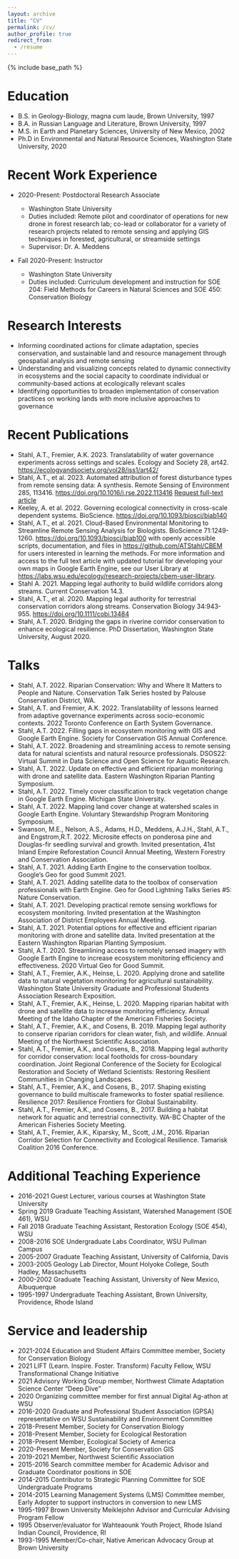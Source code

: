 ```yaml
---
layout: archive
title: "CV"
permalink: /cv/
author_profile: true
redirect_from:
  - /resume
---
```


{% include base_path %}

Education
======
* B.S. in Geology-Biology, magna cum laude, Brown University, 1997
* B.A. in Russian Language and Literature, Brown University, 1997
* M.S. in Earth and Planetary Sciences, University of New Mexico, 2002
* Ph.D in Environmental and Natural Resource Sciences, Washington State University, 2020

Recent Work Experience
======
* 2020-Present: Postdoctoral Research Associate
  * Washington State University
  * Duties included: Remote pilot and coordinator of operations for new drone in forest research lab; co-lead or collaborator for a variety of research projects related to remote sensing and applying GIS techniques in forested, agricultural, or streamside settings
  * Supervisor: Dr. A. Meddens

* Fall 2020-Present: Instructor
  * Washington State University
  * Duties included: Curriculum development and instruction for SOE 204: Field Methods for Careers in Natural Sciences and SOE 450: Conservation Biology


Research Interests
======
* Informing coordinated actions for climate adaptation, species conservation, and sustainable land and resource management through geospatial analysis and remote sensing
* Understanding and visualizing concepts related to dynamic connectivity in ecosystems and the social capacity to coordinate individual or community-based actions at ecologically relevant scales  
* Identifying opportunities to broaden implementation of conservation practices on working lands with more inclusive approaches to governance


Recent Publications
======
* Stahl, A.T., Fremier, A.K. 2023. Translatability of water governance experiments across settings and scales. Ecology and Society 28, art42. https://ecologyandsociety.org/vol28/iss1/art42/ 
* Stahl, A.T., et al. 2023. Automated attribution of forest disturbance types from remote sensing data: A synthesis. Remote Sensing of Environment 285, 113416. https://doi.org/10.1016/j.rse.2022.113416 <a href ="https://www.researchgate.net/publication/366839873_Automated_attribution_of_forest_disturbance_types_from_remote_sensing_data_A_synthesis?_sg%5B0%5D=hsidnPjRw_zf7617qsqC1crHsFBBYDl6KQ24VQswswUvMKtYkTauErhc4C2z48b4RXEumdZ63sjk0X9qQM5JXM3RINqJqm7dF_I0tES5.pbgfU6l0ci3EuN0h3EjlggSZZ6bQWxpzhLk802Aq0wVolo4WaX09uvNcH47u7Nhg3bHBUNr2BZZH9DqGZxa5sw">Request full-text article</a>
* Keeley, A. et al. 2022. Governing ecological connectivity in cross-scale dependent systems. BioScience. <a href="https://academic.oup.com/bioscience/advance-article-abstract/doi/10.1093/biosci/biab140/6510171">https://doi.org/10.1093/biosci/biab140</a>
* Stahl, A.T., et al. 2021. Cloud-Based Environmental Monitoring to Streamline Remote Sensing Analysis for Biologists. BioScience 71:1249-1260. <a href="https://doi.org/10.1093/biosci/biab100">https://doi.org/10.1093/biosci/biab100</a> with openly accessible scripts, documentation, and files in <a href="https://github.com/ATStahl/CBEM">https://github.com/ATStahl/CBEM</a> for users interested in learning the methods. For more information and access to the full text article with updated tutorial for developing your own maps in Google Earth Engine, see our User Library at <a href="https://labs.wsu.edu/ecology/research-projects/cbem-user-library/">https://labs.wsu.edu/ecology/research-projects/cbem-user-library</a>.
* Stahl A. 2021. Mapping legal authority to build wildlife corridors along streams. Current Conservation 14.3.
* Stahl, A.T., et al. 2020. Mapping legal authority for terrestrial conservation corridors along streams. Conservation Biology 34:943-955. <a href="https://doi.org/10.1111/cobi.13484">https://doi.org/10.1111/cobi.13484</a>
* Stahl, A.T. 2020. Bridging the gaps in riverine corridor conservation to enhance ecological resilience. PhD Dissertation, Washington State University, August 2020.


Talks
======
* Stahl, A.T. 2022. Riparian Conservation: Why and Where It Matters to People and Nature. Conservation Talk Series hosted by Palouse Conservation District, WA.
* Stahl, A.T. and Fremier, A.K. 2022. Translatability of lessons learned from adaptive governance experiments across socio-economic contexts. 2022 Toronto Conference on Earth System Governance.
* Stahl, A.T. 2022. Filling gaps in ecosystem monitoring with GIS and Google Earth Engine. Society for Conservation GIS Annual Conference.
* Stahl, A.T. 2022. Broadening and streamlining access to remote sensing data for natural scientists and natural resource professionals. DSOS22: Virtual Summit in Data Science and Open Science for Aquatic Research.
* Stahl, A.T. 2022. Update on effective and efficient riparian monitoring with drone and satellite data. Eastern Washington Riparian Planting Symposium.
* Stahl, A.T. 2022. Timely cover classification to track vegetation change in Google Earth Engine. Michigan State University.
* Stahl, A.T. 2022. Mapping land cover change at watershed scales in Google Earth Engine. Voluntary Stewardship Program Monitoring Symposium.
* Swanson, M.E., Nelson, A.S., Adams, H.D., Meddens, A.J.H., Stahl, A.T., and Engstrom,R.T.  2022.  Microsite effects on ponderosa pine and Douglas-fir seedling survival and growth.  Invited presentation, 41st Inland Empire Reforestation Council Annual Meeting, Western Forestry and Conservation Association.
* Stahl, A.T. 2021. Adding Earth Engine to the conservation toolbox. Google’s Geo for good Summit 2021.
* Stahl, A.T. 2021. Adding satellite data to the toolbox of conservation professionals with Earth Engine. Geo for Good Lightning Talks Series #5: Nature Conservation.
* Stahl, A.T. 2021. Developing practical remote sensing workflows for ecosystem monitoring. Invited presentation at the Washington Association of District Employees Annual Meeting.
* Stahl, A.T. 2021. Potential options for effective and efficient riparian monitoring with drone and satellite data. Invited presentation at the Eastern Washington Riparian Planting Symposium.
* Stahl, A.T. 2020. Streamlining access to remotely sensed imagery with Google Earth Engine to increase ecosystem monitoring efficiency and effectiveness. 2020 Virtual Geo for Good Summit.
* Stahl, A.T., Fremier, A.K., Heinse, L. 2020. Applying drone and satellite data to natural vegetation monitoring for agricultural sustainability. Washington State University Graduate and Professional Students Association Research Exposition.
* Stahl, A.T., Fremier, A.K., Heinse, L. 2020. Mapping riparian habitat with drone and satellite data to increase monitoring efficiency. Annual Meeting of the Idaho Chapter of the American Fisheries Society.
* Stahl, A.T., Fremier, A.K., and Cosens, B. 2019. Mapping legal authority to conserve riparian corridors for clean water, fish, and wildlife. Annual Meeting of the Northwest Scientific Association.
* Stahl, A.T., Fremier, A.K., and Cosens, B., 2018. Mapping legal authority for corridor conservation: local footholds for cross-boundary coordination. Joint Regional Conference of the Society for Ecological Restoration and Society of Wetland Scientists: Restoring Resilient Communities in Changing Landscapes.
* Stahl, A.T., Fremier, A.K., and Cosens, B., 2017. Shaping existing governance to build multiscale frameworks to foster spatial resilience. Resilience 2017: Resilience Frontiers for Global Sustainability.
* Stahl, A.T., Fremier, A.K., and Cosens, B., 2017. Building a habitat network for aquatic and terrestrial connectivity. WA-BC Chapter of the American Fisheries Society Meeting.
* Stahl, A.T., Fremier, A.K., Kiparsky, M., Scott, J.M., 2016. Riparian Corridor Selection for Connectivity and Ecological Resilience. Tamarisk Coalition 2016 Conference.


Additional Teaching Experience
======
* 2016-2021	  Guest Lecturer, various courses at Washington State University
* Spring 2019	Graduate Teaching Assistant, Watershed Management (SOE 461), WSU
* Fall 2018	  Graduate Teaching Assistant, Restoration Ecology (SOE 454), WSU
* 2008-2016 	SOE Undergraduate Labs Coordinator, WSU Pullman Campus
* 2005-2007	  Graduate Teaching Assistant, University of California, Davis
* 2003-2005 	Geology Lab Director, Mount Holyoke College, South Hadley, Massachusetts 	
* 2000-2002 	Graduate Teaching Assistant, University of New Mexico, Albuquerque
* 1995-1997 	Undergraduate Teaching Assistant, Brown University, Providence, Rhode Island



Service and leadership
======
* 2021-2024  Education and Student Affairs Committee member, Society for Conservation Biology
* 2021  LIFT (Learn. Inspire. Foster. Transform) Faculty Fellow, WSU Transformational Change Initiative	 
* 2021  Advisory Working Group member, Northwest Climate Adaptation Science Center “Deep Dive”
* 2020    Organizing committee member for first annual Digital Ag-athon at WSU
* 2016-2020   Graduate and Professional Student Association (GPSA) representative on WSU Sustainability and Environment Committee
* 2018-Present    Member, Society for Conservation Biology
* 2018-Present    Member, Society for Ecological Restoration
* 2018-Present    Member, Ecological Society of America
* 2020-Present    Member, Society for Conservation GIS
* 2019-2021    Member, Northwest Scientific Association
* 2015-2016   Search committee member for Academic Advisor and Graduate Coordinator positions in SOE
* 2014-2015   Contributor to Strategic Planning Committee for SOE Undergraduate Programs
* 2014-2015   Learning Management Systems (LMS) Committee member, Early Adopter to support instructors in conversion to new LMS
* 1995-1997   Brown University Meiklejohn Advisor and Curricular Advising Program Fellow
* 1995    Observer/evaluator for Wahteaounk Youth Project, Rhode Island Indian Council, Providence, RI
* 1993-1995   Member/Co-chair, Native American Advocacy Group at Brown University
